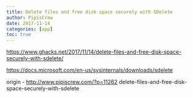 ```yaml
---
title: Delete files and free disk space securely with SDelete
author: PipisCrew
date: 2017-11-14
categories: [app]
toc: true
---
```


https://www.ghacks.net/2017/11/14/delete-files-and-free-disk-space-securely-with-sdelete/

https://docs.microsoft.com/en-us/sysinternals/downloads/sdelete

origin - http://www.pipiscrew.com/?p=11262 delete-files-and-free-disk-space-securely-with-sdelete